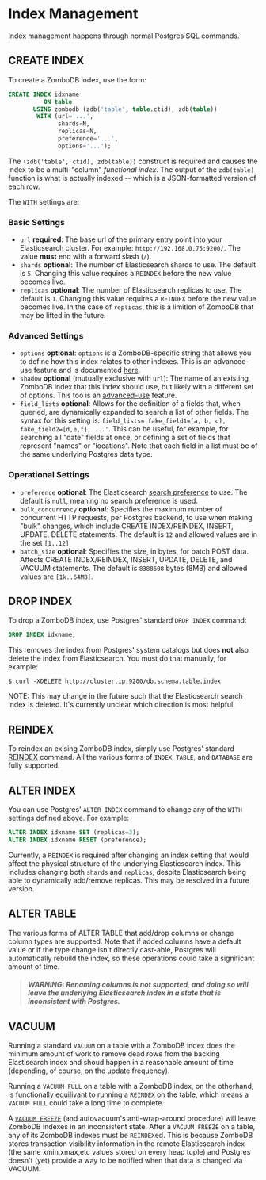 # Index Management

Index management happens through normal Postgres SQL commands.

## CREATE INDEX

To create a ZomboDB index, use the form:

```sql
CREATE INDEX idxname 
          ON table
       USING zombodb (zdb('table', table.ctid), zdb(table))
        WITH (url='...', 
              shards=N, 
              replicas=N,
              preference='...',
              options='...');
```

The `(zdb('table', ctid), zdb(table))` construct is required and causes the index to be a multi-"column" _functional index_.
The output of the `zdb(table)` function is what is actually indexed -- which is a JSON-formatted version of each row.

The `WITH` settings are:

### Basic Settings
- `url` **required**: The base url of the primary entry point into your Elasticsearch cluster.  For example: `http://192.168.0.75:9200/`.  The value **must** end with a forward slash (`/`).
- `shards` **optional**:  The number of Elasticsearch shards to use.  The default is `5`.  Changing this value requires a `REINDEX` before the new value becomes live.
- `replicas` **optional**:  The number of Elasticsearch replicas to use.  The default is `1`.  Changing this value requires a `REINDEX` before the new value becomes live.  In the case of `replicas`, this is a limition of ZomboDB that may be lifted in the future.

### Advanced Settings
- `options` **optional**:  `options` is a ZomboDB-specific string that allows you to define how this index relates to other indexes.  This is an advanced-use feature and is documented [here](INDEX-OPTIONS.md).
- `shadow` **optional** (mutually exclusive with `url`): The name of an existing ZomboDB index that this index should use, but likely with a different set of options.  This too is an [advanced-use](INDEX-OPTIONS.md) feature.
- `field_lists` **optional**:  Allows for the definition of a fields that, when queried, are dynamically expanded to search a list of other fields.  The syntax for this setting is:  `field_lists='fake_field1=[a, b, c], fake_field2=[d,e,f], ...'`.  This can be useful, for example, for searching all "date" fields at once, or defining a set of fields that represent "names" or "locations".  Note that each field in a list must be of the same underlying Postgres data type.

### Operational Settings
- `preference` **optional**:  The Elasticsearch [search preference](https://www.elastic.co/guide/en/elasticsearch/reference/master/search-request-preference.html) to use.  The default is `null`, meaning no search preference is used.
- `bulk_concurrency` **optional**:  Specifies the maximum number of concurrent HTTP requests, per Postgres backend, to use when making "bulk" changes, which include CREATE INDEX/REINDEX, INSERT, UPDATE, DELETE statements.  The default is `12` and allowed values are in the set `[1..12]`
- `batch_size` **optional**:  Specifies the size, in bytes, for batch POST data.  Affects CREATE INDEX/REINDEX, INSERT, UPDATE, DELETE, and VACUUM statements.  The default is `8388608` bytes (8MB) and allowed values are `[1k..64MB]`.

## DROP INDEX

To drop a ZomboDB index, use Postgres' standard `DROP INDEX` command:

```sql
DROP INDEX idxname;
```

This removes the index from Postgres' system catalogs but does **not** also delete the index from Elasticsearch.  You must do that manually, for example:

```
$ curl -XDELETE http://cluster.ip:9200/db.schema.table.index
```

NOTE:  This may change in the future such that the Elasticsearch search index is deleted.  It's currently unclear which direction is most helpful.

## REINDEX

To reindex an exising ZomboDB index, simply use Postgres' standard [REINDEX](http://www.postgresql.org/docs/9.3/static/sql-reindex.html) command.  All the various forms of `INDEX`, `TABLE`, and `DATABASE` are fully supported.


## ALTER INDEX

You can use Postgres' `ALTER INDEX` command to change any of the `WITH` settings defined above.  For example:

```sql
ALTER INDEX idxname SET (replicas=3);
ALTER INDEX idxname RESET (preference);
```

Currently, a `REINDEX` is required after changing an index setting that would affect the physical structure of the underlying Elasticsearch index.  This includes changing both `shards` and `replicas`, despite Elasticsearch being able to dynamically add/remove replicas.  This may be resolved in a future version.

## ALTER TABLE

The various forms of ALTER TABLE that add/drop columns or change column types are supported.  Note that if added columns have a default value or if the type change isn't directly cast-able, Postgres will automatically rebuild the index, so these operations could take a significant amount of time.

>##### WARNING:  Renaming columns is not supported, and doing so will leave the underlying Elasticsearch index in a state that is inconsistent with Postgres.


## VACUUM

Running a standard `VACUUM` on a table with a ZomboDB index does the minimum amount of work to remove dead rows from the backing Elastisearch index and shoud happen in a reasonable amount of time (depending, of course, on the update frequency).

Running a `VACUUM FULL` on a table with a ZomboDB index, on the otherhand, is functionally equilivant to running a `REINDEX` on the table, which means a `VACUUM FULL` could take a long time to complete.

A [`VACUUM FREEZE`](http://www.postgresql.org/docs/9.4/static/routine-vacuuming.html#VACUUM-FOR-WRAPAROUND) (and autovacuum's anti-wrap-around procedure) will leave ZomboDB indexes in an inconsistent state.  After a `VACUUM FREEZE` on a table, any of its ZomboDB indexes must be `REINDEX`ed.  This is because ZomboDB stores transaction visibility information in the remote Elasticsearch index (the same xmin,xmax,etc values stored on every heap tuple) and Postgres doesn't (yet) provide a way to be notified when that data is changed via VACUUM.
